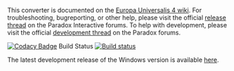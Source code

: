 This converter is documented on the [Europa Universalis 4 wiki](https://eu4.paradoxwikis.com/Europa_Universalis_IV_to_Victoria_II_Converter). For troubleshooting, bugreporting, or other help, please visit the official [release thread](https://forum.paradoxplaza.com/forum/index.php?threads/eu4-to-vic2-converter-release-thread.973026/) on the Paradox Interactive forums. To help with development, please visit the official [development thread](https://forum.paradoxplaza.com/forum/index.php?threads/the-eu4-to-v2-converter-development-thread-not-for-troubleshooting.707362) on the Paradox forums.


[![Codacy Badge](https://app.codacy.com/project/badge/Grade/c26c27714d3e4e9ab689468323ea2ea5)](https://www.codacy.com/gh/ParadoxGameConverters/EU4toVic2/dashboard?utm_source=github.com&amp;utm_medium=referral&amp;utm_content=ParadoxGameConverters/EU4toVic2&amp;utm_campaign=Badge_Grade)
Build Status [![Build status](https://ci.appveyor.com/api/projects/status/ugrq6ci7i7cuy2cl/branch/master?svg=true)](https://ci.appveyor.com/project/Idhrendur/eu4tovic2/branch/master)

The latest development release of the Windows version is available [here](https://github.com/ParadoxGameConverters/EU4toVic2/releases/tag/windows_development_build).
